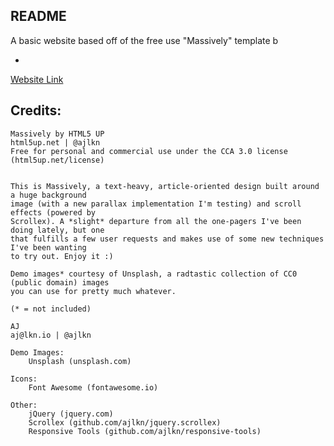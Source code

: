 

README
-
A basic website based off of the free use "Massively" template b

-
[Website Link](wyatt-hawes.github.io/Portfolio/)









**Credits:**
------------

	Massively by HTML5 UP
	html5up.net | @ajlkn
	Free for personal and commercial use under the CCA 3.0 license (html5up.net/license)


	This is Massively, a text-heavy, article-oriented design built around a huge background
	image (with a new parallax implementation I'm testing) and scroll effects (powered by
	Scrollex). A *slight* departure from all the one-pagers I've been doing lately, but one
	that fulfills a few user requests and makes use of some new techniques I've been wanting
	to try out. Enjoy it :)

	Demo images* courtesy of Unsplash, a radtastic collection of CC0 (public domain) images
	you can use for pretty much whatever.

	(* = not included)

	AJ
	aj@lkn.io | @ajlkn

	Demo Images:
		Unsplash (unsplash.com)

	Icons:
		Font Awesome (fontawesome.io)

	Other:
		jQuery (jquery.com)
		Scrollex (github.com/ajlkn/jquery.scrollex)
		Responsive Tools (github.com/ajlkn/responsive-tools)

